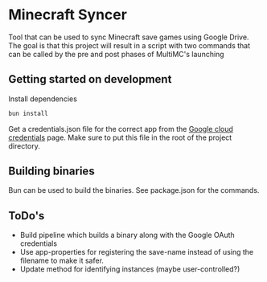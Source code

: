 # Minecraft Syncer

Tool that can be used to sync Minecraft save games using Google Drive.
The goal is that this project will result in a script with two commands that can be called by the
pre and post phases of MultiMC's launching

## Getting started on development

Install dependencies

```sh
bun install
```

Get a credentials.json file for the correct app from the [Google cloud credentials](https://console.cloud.google.com/apis/credentials) page. Make sure to put this file in the root of the project directory.

## Building binaries

Bun can be used to build the binaries. See package.json for the commands.

## ToDo's

- Build pipeline which builds a binary along with the Google OAuth credentials
- Use app-properties for registering the save-name instead of using the filename to make it safer.
- Update method for identifying instances (maybe user-controlled?)
